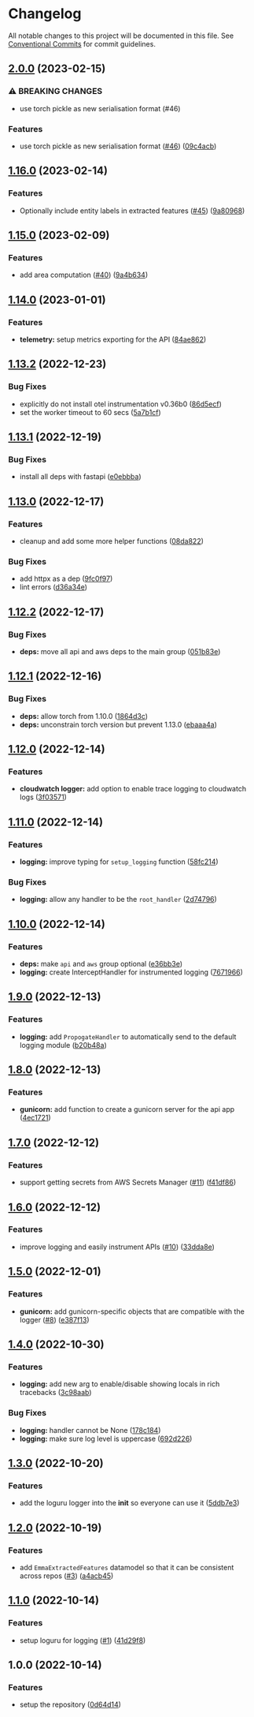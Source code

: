 # Changelog

All notable changes to this project will be documented in this file. See
[Conventional Commits](https://conventionalcommits.org) for commit guidelines.

## [2.0.0](https://github.com/emma-simbot/common/compare/v1.16.0...v2.0.0) (2023-02-15)


### ⚠ BREAKING CHANGES

* use torch pickle as new serialisation format (#46)

### Features

* use torch pickle as new serialisation format ([#46](https://github.com/emma-simbot/common/issues/46)) ([09c4acb](https://github.com/emma-simbot/common/commit/09c4acbd34c72fc8ffafdf06d6a17c0e4473fa90))

## [1.16.0](https://github.com/emma-simbot/common/compare/v1.15.0...v1.16.0) (2023-02-14)


### Features

* Optionally include entity labels in extracted features ([#45](https://github.com/emma-simbot/common/issues/45)) ([9a80968](https://github.com/emma-simbot/common/commit/9a80968902a470c5b96de8d8229ca6a90dc2d2b1))

## [1.15.0](https://github.com/emma-simbot/common/compare/v1.14.0...v1.15.0) (2023-02-09)


### Features

* add area computation ([#40](https://github.com/emma-simbot/common/issues/40)) ([9a4b634](https://github.com/emma-simbot/common/commit/9a4b634b412c6904fe895c99b53362ca30ba46cb))

## [1.14.0](https://github.com/emma-simbot/common/compare/v1.13.2...v1.14.0) (2023-01-01)


### Features

* **telemetry:** setup metrics exporting for the API ([84ae862](https://github.com/emma-simbot/common/commit/84ae86255cfc6229f9a53b150d00a610f58ed505))

## [1.13.2](https://github.com/emma-simbot/common/compare/v1.13.1...v1.13.2) (2022-12-23)


### Bug Fixes

* explicitly do not install otel instrumentation v0.36b0 ([86d5ecf](https://github.com/emma-simbot/common/commit/86d5ecf6ce739e5c403990f48318e6b02215e058))
* set the worker timeout to 60 secs ([5a7b1cf](https://github.com/emma-simbot/common/commit/5a7b1cf4a3048fdb9997fcdad2b1822cef52840c))

## [1.13.1](https://github.com/emma-simbot/common/compare/v1.13.0...v1.13.1) (2022-12-19)


### Bug Fixes

* install all deps with fastapi ([e0ebbba](https://github.com/emma-simbot/common/commit/e0ebbbaa93e3120aed4fe66154431dd0cb974c05))

## [1.13.0](https://github.com/emma-simbot/common/compare/v1.12.2...v1.13.0) (2022-12-17)


### Features

* cleanup and add some more helper functions ([08da822](https://github.com/emma-simbot/common/commit/08da8229e47a2350be68f4267f41752323e04ff6))


### Bug Fixes

* add httpx as a dep ([9fc0f97](https://github.com/emma-simbot/common/commit/9fc0f97a8d9fc866cce9944f0500fcbcce5c1abb))
* lint errors ([d36a34e](https://github.com/emma-simbot/common/commit/d36a34e6f288f57b4e37963951b992dcc242193c))

## [1.12.2](https://github.com/emma-simbot/common/compare/v1.12.1...v1.12.2) (2022-12-17)


### Bug Fixes

* **deps:** move all api and aws deps to the main group ([051b83e](https://github.com/emma-simbot/common/commit/051b83ebc8ebe3b40d5bd568081198d629f4a2ec))

## [1.12.1](https://github.com/emma-simbot/common/compare/v1.12.0...v1.12.1) (2022-12-16)


### Bug Fixes

* **deps:** allow torch from 1.10.0 ([1864d3c](https://github.com/emma-simbot/common/commit/1864d3ca4af7f407e195df229fbafc7a6dd72d83))
* **deps:** unconstrain torch version but prevent 1.13.0 ([ebaaa4a](https://github.com/emma-simbot/common/commit/ebaaa4a1f4bbcb83de2b664bc6f67d8f4dc01691))

## [1.12.0](https://github.com/emma-simbot/common/compare/v1.11.0...v1.12.0) (2022-12-14)


### Features

* **cloudwatch logger:** add option to enable trace logging to cloudwatch logs ([3f03571](https://github.com/emma-simbot/common/commit/3f0357131a0535492b3bb2934297b0df0a5d5d42))

## [1.11.0](https://github.com/emma-simbot/common/compare/v1.10.0...v1.11.0) (2022-12-14)


### Features

* **logging:** improve typing for `setup_logging` function ([58fc214](https://github.com/emma-simbot/common/commit/58fc214899aea37a7dedc2b08b3252868f074ffd))


### Bug Fixes

* **logging:** allow any handler to be the `root_handler` ([2d74796](https://github.com/emma-simbot/common/commit/2d74796b2b3555338fddb66ae96e3cdeff9a42be))

## [1.10.0](https://github.com/emma-simbot/common/compare/v1.9.0...v1.10.0) (2022-12-14)


### Features

* **deps:** make `api` and `aws` group optional ([e36bb3e](https://github.com/emma-simbot/common/commit/e36bb3ebfa757aeb6ed5368ba34ae8fbc89c9074))
* **logging:** create InterceptHandler for instrumented logging ([7671966](https://github.com/emma-simbot/common/commit/7671966e9700a784dad93b5c0f6588bf2d4e434b))

## [1.9.0](https://github.com/emma-simbot/common/compare/v1.8.0...v1.9.0) (2022-12-13)


### Features

* **logging:** add `PropogateHandler` to automatically send to the default logging module ([b20b48a](https://github.com/emma-simbot/common/commit/b20b48a807261cc968f74e3ef11f9b9e3e3ee8c2))

## [1.8.0](https://github.com/emma-simbot/common/compare/v1.7.0...v1.8.0) (2022-12-13)


### Features

* **gunicorn:** add function to create a gunicorn server for the api app ([4ec1721](https://github.com/emma-simbot/common/commit/4ec1721d387120c27eff56eac140b748dc7411b4))

## [1.7.0](https://github.com/emma-simbot/common/compare/v1.6.0...v1.7.0) (2022-12-12)


### Features

* support getting secrets from AWS Secrets Manager ([#11](https://github.com/emma-simbot/common/issues/11)) ([f41df86](https://github.com/emma-simbot/common/commit/f41df8660c23359b697d2e19a6c06f43d8a6be8d))

## [1.6.0](https://github.com/emma-simbot/common/compare/v1.5.0...v1.6.0) (2022-12-12)


### Features

* improve logging and easily instrument APIs ([#10](https://github.com/emma-simbot/common/issues/10)) ([33dda8e](https://github.com/emma-simbot/common/commit/33dda8e4df16392cc2bd9b6f924d845668bc97f3))

## [1.5.0](https://github.com/emma-simbot/common/compare/v1.4.0...v1.5.0) (2022-12-01)


### Features

* **gunicorn:** add gunicorn-specific objects that are compatible with the logger ([#8](https://github.com/emma-simbot/common/issues/8)) ([e387f13](https://github.com/emma-simbot/common/commit/e387f135cf281673b82ee6db1eb05450b4543aa0))

## [1.4.0](https://github.com/emma-simbot/common/compare/v1.3.0...v1.4.0) (2022-10-30)


### Features

* **logging:** add new arg to enable/disable showing locals in rich tracebacks ([3c98aab](https://github.com/emma-simbot/common/commit/3c98aab67acd64b9f16a371beb918aa6d3dcddcd))


### Bug Fixes

* **logging:** handler cannot be None ([178c184](https://github.com/emma-simbot/common/commit/178c1841eeae7e120e4cfcd6bba3c47fab98b5f9))
* **logging:** make sure log level is uppercase ([692d226](https://github.com/emma-simbot/common/commit/692d22696e88bfd893f01bd187e6f9a8f00354d1))

## [1.3.0](https://github.com/emma-simbot/common/compare/v1.2.0...v1.3.0) (2022-10-20)


### Features

* add the loguru logger into the __init__ so everyone can use it ([5ddb7e3](https://github.com/emma-simbot/common/commit/5ddb7e34aefc9cd39505e0df26973bbbe1ecbb6e))

## [1.2.0](https://github.com/emma-simbot/common/compare/v1.1.0...v1.2.0) (2022-10-19)


### Features

* add `EmmaExtractedFeatures` datamodel so that it can be consistent across repos ([#3](https://github.com/emma-simbot/common/issues/3)) ([a4acb45](https://github.com/emma-simbot/common/commit/a4acb4561765604782e453a1e343683656b7a3d3))

## [1.1.0](https://github.com/emma-simbot/common/compare/v1.0.0...v1.1.0) (2022-10-14)


### Features

* setup loguru for logging ([#1](https://github.com/emma-simbot/common/issues/1)) ([41d29f8](https://github.com/emma-simbot/common/commit/41d29f896dbdc6f6ed1a224123ee3404d60e3f35))

## 1.0.0 (2022-10-14)


### Features

* setup the repository ([0d64d14](https://github.com/emma-simbot/common/commit/0d64d1476db8e3ef4481a072cdf736942dd43b31))
